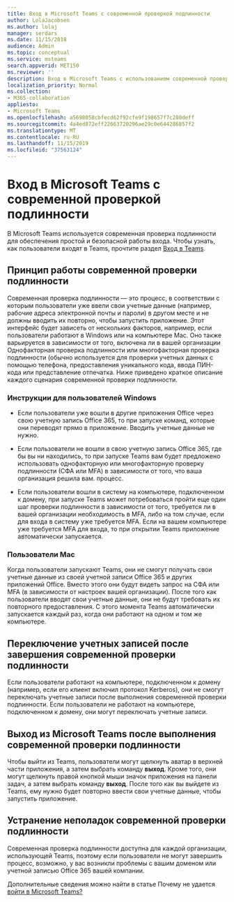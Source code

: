 ```yaml
---
title: Вход в Microsoft Teams с современной проверкой подлинности
author: LolaJacobsen
ms.author: lolaj
manager: serdars
ms.date: 11/15/2018
audience: Admin
ms.topic: conceptual
ms.service: msteams
search.appverid: MET150
ms.reviewer: ''
description: Вход в Microsoft Teams с использованием современной проверки подлинности.
localization_priority: Normal
ms.collection:
- M365-collaboration
appliesto:
- Microsoft Teams
ms.openlocfilehash: a5698058cbfecd62f92cfe9f198657f7c280deff
ms.sourcegitcommit: 4a4ed872eff22663720296ae29c0e644286857f2
ms.translationtype: MT
ms.contentlocale: ru-RU
ms.lasthandoff: 11/15/2019
ms.locfileid: "37563124"
---
```

<a name="sign-in-to-microsoft-teams-using-modern-authentication"></a>Вход в Microsoft Teams с современной проверкой подлинности
==========================

В Microsoft Teams используется современная проверка подлинности для обеспечения простой и безопасной работы входа. Чтобы узнать, как пользователи входят в Teams, прочтите раздел [Вход в Teams](https://support.office.com/article/sign-in-to-teams-ea4b1443-d11b-4791-8ae1-9977e7723055).

## <a name="how-modern-authentication-works"></a>Принцип работы современной проверки подлинности

Современная проверка подлинности — это процесс, в соответствии с которым пользователи уже ввели свои учетные данные (например, рабочие адреса электронной почты и пароли) в другом месте и не должны вводить их повторно, чтобы запустить приложение. Этот интерфейс будет зависеть от нескольких факторов, например, если пользователи работают в Windows или на компьютере Mac. Оно также варьируется в зависимости от того, включена ли в вашей организации Однофакторная проверка подлинности или многофакторная проверка подлинности (обычно используется для проверки учетных данных с помощью телефона, предоставления уникального кода, ввода ПИН-кода или представление отпечатка. Ниже приведено краткое описание каждого сценария современной проверки подлинности.

### <a name="windows-users"></a>Инструкции для пользователей Windows 

- Если пользователи уже вошли в другие приложения Office через свою учетную запись Office 365, то при запуске команд, которые они переводят прямо в приложение. Вводить учетные данные не нужно.

- Если пользователи не вошли в свою учетную запись Office 365, где бы вы ни находились, то при запуске Teams вам будет предложено использовать однофакторную или многофакторную проверку подлинности (СФА или MFA) в зависимости от того, что ваша организация решила вам. процесс.

- Если пользователи вошли в систему на компьютере, подключенном к домену, при запуске Teams может потребоваться пройти еще один шаг проверки подлинности в зависимости от того, требуется ли в вашей организации необходимость в MFA, либо на том случае, если для входа в систему уже требуется MFA. Если на вашем компьютере уже требуется MFA для входа, то при открытии Teams приложение автоматически запускается.

### <a name="mac-users"></a>Пользователи Mac 

Когда пользователи запускают Teams, они не смогут получать свои учетные данные из своей учетной записи Office 365 и других приложений Office. Вместо этого они будут видеть запрос на СФА или MFA (в зависимости от настроек вашей организации). После того как пользователи вводят свои учетные данные, они не будут требовать их повторного предоставления. С этого момента Teams автоматически запускается каждый раз, когда они работают на одном и том же компьютере.

## <a name="switching-accounts-after-completing-modern-authentication"></a>Переключение учетных записей после завершения современной проверки подлинности

Если пользователи работают на компьютере, подключенном к домену (например, если его клиент включил протокол Kerberos), они не смогут переключать учетные записи после выполнения современной проверки подлинности. Если пользователи не работают на компьютере, подключенном к домену, они могут переключать учетные записи.

## <a name="signing-out-of-microsoft-teams-after-completing-modern-authentication"></a>Выход из Microsoft Teams после выполнения современной проверки подлинности
Чтобы выйти из Teams, пользователи могут щелкнуть аватар в верхней части приложения, а затем выбрать команду **выход**. Кроме того, они могут щелкнуть правой кнопкой мыши значок приложения на панели задач, а затем выбрать команду **выход**. После того как вы выйдете из Teams, ему нужно будет повторно ввести свои учетные данные, чтобы запустить приложение.

## <a name="troubleshooting-modern-authentication"></a>Устранение неполадок современной проверки подлинности

Современная проверка подлинности доступна для каждой организации, использующей Teams, поэтому если пользователи не могут завершить процесс, возможно, у вас возникли проблемы с вашим доменом или учетной записью Office 365 вашей компании. 

Дополнительные сведения можно найти в статье Почему не удается [войти в Microsoft Teams?](https://support.office.com/article/why-am-i-having-trouble-signing-in-to-microsoft-teams-a02f683b-61a3-4008-9447-ee60c5593b0f)

